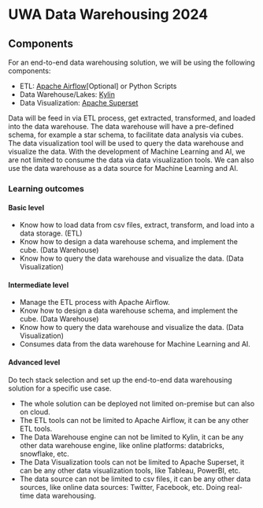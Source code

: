 # UWA Data Warehousing 2024

## Components

For an end-to-end data warehousing solution, we will be using the following components:

- ETL: [Apache Airflow](https://airflow.apache.org/)[Optional] or Python Scripts
- Data Warehouse/Lakes: [Kylin](https://kylin.apache.org/)
- Data Visualization: [Apache Superset](https://superset.apache.org/)

Data will be feed in via ETL process, get extracted, transformed, and loaded into the data warehouse.
The data warehouse will have a pre-defined schema, for example a star schema, to facilitate data analysis via cubes.
The data visualization tool will be used to query the data warehouse and visualize the data.
With the development of Machine Learning and AI, we are not limited to consume the data via data visualization tools.
We can also use the data warehouse as a data source for Machine Learning and AI.

### Learning outcomes

#### Basic level

- Know how to load data from csv files, extract, transform, and load into a data storage. (ETL)
- Know how to design a data warehouse schema, and implement the cube. (Data Warehouse)
- Know how to query the data warehouse and visualize the data. (Data Visualization)

#### Intermediate level

- Manage the ETL process with Apache Airflow.
- Know how to design a data warehouse schema, and implement the cube. (Data Warehouse)
- Know how to query the data warehouse and visualize the data. (Data Visualization)
- Consumes data from the data warehouse for Machine Learning and AI.

#### Advanced level

Do tech stack selection and set up the end-to-end data warehousing solution for a specific use case.

- The whole solution can be deployed not limited on-premise but can also on cloud.
- The ETL tools can not be limited to Apache Airflow, it can be any other ETL tools.
- The Data Warehouse engine can not be limited to Kylin, it can be any other data warehouse engine, like online
  platforms:
  databricks, snowflake, etc.
- The Data Visualization tools can not be limited to Apache Superset, it can be any other data visualization tools, like
  Tableau, PowerBI, etc.
- The data source can not be limited to csv files, it can be any other data sources, like online data sources: Twitter,
  Facebook, etc. Doing real-time data warehousing.
